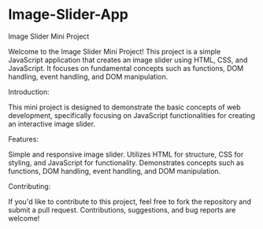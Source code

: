 # Image-Slider-App
Image Slider Mini Project

Welcome to the Image Slider Mini Project! This project is a simple JavaScript application that creates an image slider using HTML, CSS, and JavaScript. It focuses on fundamental concepts such as functions, DOM handling, event handling, and DOM manipulation.

Introduction:

This mini project is designed to demonstrate the basic concepts of web development, specifically focusing on JavaScript functionalities for creating an interactive image slider. 

Features:

Simple and responsive image slider.
Utilizes HTML for structure, CSS for styling, and JavaScript for functionality.
Demonstrates concepts such as functions, DOM handling, event handling, and DOM manipulation.

Contributing:

If you'd like to contribute to this project, feel free to fork the repository and submit a pull request. Contributions, suggestions, and bug reports are welcome!
